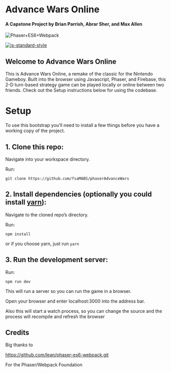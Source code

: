 # Advance Wars Online
#### A Capstone Project by Brian Parrish, Abrar Sher, and Max Allen

![Phaser+ES6+Webpack](https://raw.githubusercontent.com/lean/phaser-es6-webpack/master/assets/images/phaser-es6-webpack.jpg)

[![js-standard-style](https://cdn.rawgit.com/feross/standard/master/badge.svg)](https://github.com/feross/standard)


## Welcome to Advance Wars Online

This is Advance Wars Online, a remake of the classic for the Nintendo Gameboy. Built into the browser using Javascript, Phaser, and Firebase, this 2-D turn-based strategy game can be played locally or online between two friends. Check 
out the Setup instructions below for using the codebase. 

# Setup
To use this bootstrap you’ll need to install a few things before you have a working copy of the project.

## 1. Clone this repo:

Navigate into your workspace directory.

Run:

```git clone https://github.com/fsaMABS/phaserAdvanceWars```


## 2. Install dependencies (optionally you could install [yarn](https://yarnpkg.com/)):

Navigate to the cloned repo’s directory.

Run:

```npm install``` 

or if you choose yarn, just run ```yarn```

## 3. Run the development server:

Run:

```npm run dev```

This will run a server so you can run the game in a browser.

Open your browser and enter localhost:3000 into the address bar.

Also this will start a watch process, so you can change the source and the process will recompile and refresh the browser


## Credits
Big thanks to

https://github.com/lean/phaser-es6-webpack.git 

For the Phaser/Webpack Foundation

